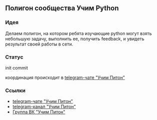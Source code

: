 ## Полигон сообщества Учим Python

### Идея
Делаем полигон, на котором ребята изучающие python могут взять небольшую задачу, выполнить ее, получить feedback, и увидеть результат своей работы в сети.

### Статус
init commit

координация происходит в [telegram-чате "Учим Питон"](https://vk.com/away.php?to=https%3A%2F%2Ft.me%2Fjoinchat%2FFidIJVZ7ZIz9LWyh74kalA&cc_key= "Учим Питон") 

### Ссылки
* [telegram-чате "Учим Питон"](https://vk.com/away.php?to=https%3A%2F%2Ft.me%2Fjoinchat%2FFidIJVZ7ZIz9LWyh74kalA&cc_key= "Учим Питон(Чат)")
* [telegram-канал "Учим Питон"](https://t.me/learnpythonforfun "Учим Питон (Канал)")
* [Группа ВК "Учим Питон"](https://vk.com/learnpythonforfun "Учим Питон (Группа ВК)")